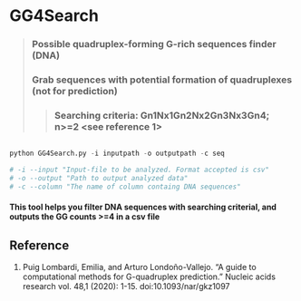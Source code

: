 #  GG4Search
> ### Possible quadruplex-forming G-rich sequences finder (DNA) 
> ### Grab sequences with potential formation of quadruplexes (not for prediction)
>> ### Searching criteria: Gn1Nx1Gn2Nx2Gn3Nx3Gn4; n>=2 <see reference 1>

```python 

python GG4Search.py -i inputpath -o outputpath -c seq

# -i --input "Input-file to be analyzed. Format accepted is csv"
# -o --output "Path to output analyzed data"
# -c --column "The name of column containg DNA sequences"

```
#### This tool helps you filter DNA sequences with searching criterial, and outputs the GG counts >=4 in a csv file  
## Reference 
1. Puig Lombardi, Emilia, and Arturo Londoño-Vallejo. “A guide to computational methods for G-quadruplex prediction.” Nucleic acids research vol. 48,1 (2020): 1-15. doi:10.1093/nar/gkz1097
